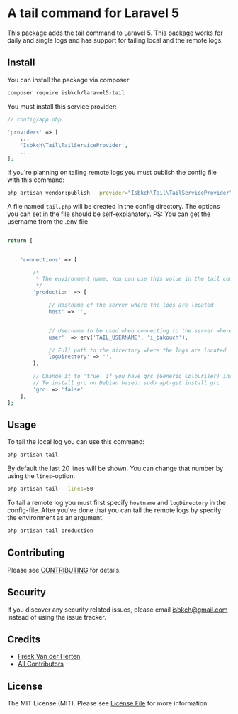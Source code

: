 # A tail command for Laravel 5

This package adds the tail command to Laravel 5.
This package works for daily and single logs and has support for tailing local and the remote logs.

## Install

You can install the package via composer:

``` bash
composer require isbkch/laravel5-tail
```
You must install this service provider:
```php
// config/app.php

'providers' => [
    ...
    'Isbkch\Tail\TailServiceProvider',
    ...
];
```

If you're planning on tailing remote logs you must publish the config file with this command:
``` bash
php artisan vendor:publish --provider="Isbkch\Tail\TailServiceProvider"
```
A file named ``tail.php`` will be created in the config directory. The options you can set in the file should be self-explanatory.
PS: You can get the username from the .env file
```php

return [


    'connections' => [

        /*
         * The environment name. You can use this value in the tail command.
         */
        'production' => [

             // Hostname of the server where the logs are located
            'host' => '',


             // Username to be used when connecting to the server where the logs are located
            'user'  => env('TAIL_USERNAME', 'i_bakouch'),

             // Full path to the directory where the logs are located
            'logDirectory' => '',
        ],

        // Change it to 'true' if you have grc (Generic Colouriser) installed in your system
        // To install grc on Debian based: sudo apt-get install grc
        'grc' => 'false'
    ],
];

```



## Usage


To tail the local log you can use this command:
``` bash
php artisan tail
```

By default the last 20 lines will be shown. You can change that number by using the ```lines```-option.
``` bash
php artisan tail --lines=50
```

To tail a remote log you must first specify ```hostname``` and ```logDirectory``` in the config-file. After you've done that you can tail the remote logs by specify the environment as an argument.
``` bash
php artisan tail production
```

## Contributing

Please see [CONTRIBUTING](CONTRIBUTING.md) for details.

## Security

If you discover any security related issues, please email isbkch@gmail.com instead of using the issue tracker.

## Credits

- [Freek Van der Herten](https://github.com/freekmurze)
- [All Contributors](../../contributors)

## License

The MIT License (MIT). Please see [License File](LICENSE.md) for more information.
